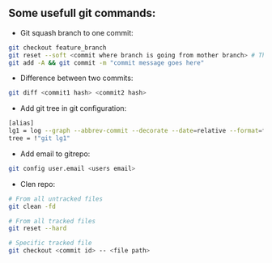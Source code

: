 ## Some usefull git commands:


* Git squash branch to one commit:
``` bash
git checkout feature_branch
git reset --soft <commit where branch is going from mother branch> # This will move local branch pointer also
git add -A && git commit -m "commit message goes here"
```

* Difference between two commits:
``` bash
git diff <commit1 hash> <commit2 hash>
```

* Add git tree in git configuration:
``` bash
[alias]
lg1 = log --graph --abbrev-commit --decorate --date=relative --format=format:'%C(bold blue)%h%C(reset) - %C(bold green)(%ar)%C(reset) %C(white)%s%C(reset) %C(dim white)- %an%C(reset)%C(bold yellow)%d%C(reset)' --all
tree = !"git lg1"
```

* Add email to gitrepo:
``` bash
git config user.email <users email>
```

* Clen repo:
``` bash
# From all untracked files
git clean -fd

# From all tracked files
git reset --hard

# Specific tracked file
git checkout <commit id> -- <file path>
```
